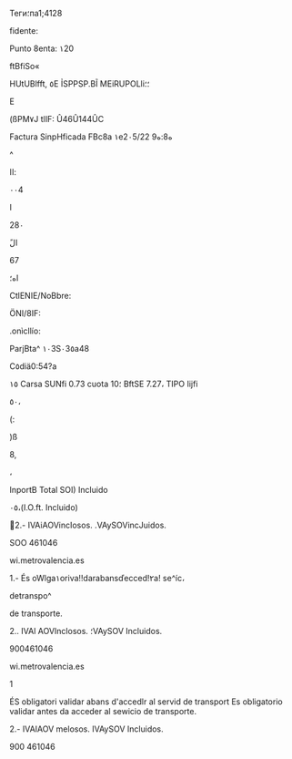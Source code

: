 Теги؛па1;4128

fidente:

Punto  8enta: ١20

ftBfiSo«

HUtUBlfft,  ٥E  ỈSPPSP.BĨ  MEiRUPOLli؛؛

E

(ßPM٧J
tlIF:  Û46Û144ÛC

Factura  SinpHficada
FBc8a
١e2٠5/22
 ه8:ه9

^

 اا:

٠٠4

ا

28٠

ًال

67

اه؛

CtlENIE/NoBbre:

ÖNI/8IF:

.onìcllío:

ParjBta^ ١٠3S٠3٥a48

C٥diä0:54?a

١٥ Carsa  SUNfi
0.73 cuota ؛10 BftSE  7.27،  TIPO  Iijfi

٥٠،

 (:

 )ß

 8,

،

InportB  Total
SOI)  Incluido

٠٥،(I.O.ft.  Incluido)

2.- IVAiAOVincIosos.
.VAySOVincJuidos.

SOO 461046

wi.metrovalencia.es

1.- És oWlga١oriva!!darabansďecced!٢a! se^íc،

detranspo^

de transporte.

2.. IVAl AOVInclosos.
؛VAySOV Incluidos.

900461046

wi.metrovalencia.es

1

ÉS obligatori validar abans d'accedlr al servid
de transport
Es obligatorio validar antes da acceder al sewicio
de transporte.

2.- IVAIAOV melosos.
IVAySOV Incluidos.

900 461046

